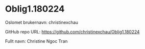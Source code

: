 # Oblig1.180224

Oslomet brukernavn: christinexchau

GitHub repo URL: https://github.com/christinexchau/Oblig1.180224

Fullt navn: Christine Ngoc Tran 
